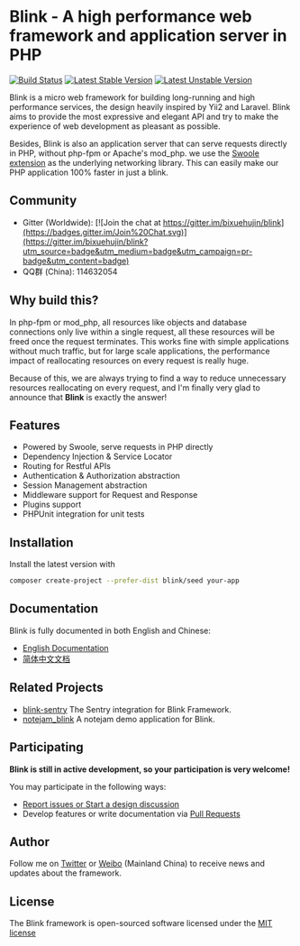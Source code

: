 Blink - A high performance web framework and application server in PHP
======================================================================

[![Build Status](https://travis-ci.org/bixuehujin/blink.svg?branch=master)](https://travis-ci.org/bixuehujin/blink)
[![Latest Stable Version](https://poser.pugx.org/blink/blink/v/stable)](https://packagist.org/packages/blink/blink)
[![Latest Unstable Version](https://poser.pugx.org/blink/blink/v/unstable)](https://packagist.org/packages/blink/blink)


Blink is a micro web framework for building long-running and high performance services, the design heavily inspired by Yii2
and Laravel. Blink aims to provide the most expressive and elegant API and try to make the experience of web development
as pleasant as possible.

Besides, Blink is also an application server that can serve requests directly in PHP, without php-fpm or Apache's mod_php.
we use the [Swoole extension](https://github.com/swoole/swoole-src) as the underlying networking library. This can easily make
our PHP application 100% faster in just a blink.

## Community

 * Gitter (Worldwide): [![Join the chat at https://gitter.im/bixuehujin/blink](https://badges.gitter.im/Join%20Chat.svg)](https://gitter.im/bixuehujin/blink?utm_source=badge&utm_medium=badge&utm_campaign=pr-badge&utm_content=badge)
 * QQ群 (China): 114632054

## Why build this?

In php-fpm or mod_php, all resources like objects and database connections only live within a single request,
all these resources will be freed once the request terminates. This works fine with simple applications without
much traffic, but for large scale applications, the performance impact of reallocating resources on every request
is really huge.

Because of this, we are always trying to find a way to reduce unnecessary resources reallocating on every request, and
I'm finally very glad to announce that **Blink** is exactly the answer!


## Features

* Powered by Swoole, serve requests in PHP directly
* Dependency Injection & Service Locator
* Routing for Restful APIs
* Authentication & Authorization abstraction
* Session Management abstraction
* Middleware support for Request and Response
* Plugins support
* PHPUnit integration for unit tests

## Installation

Install the latest version with

```bash
composer create-project --prefer-dist blink/seed your-app
```

## Documentation

Blink is fully documented in both English and Chinese:

 * [English Documentation](https://docs.rethinkphp.com/blink-framework/v0.3/en)
 * [简体中文文档](https://docs.rethinkphp.com/blink-framework/v0.3/zh-CN)

## Related Projects

 * [blink-sentry](https://github.com/bixuehujin/blink-sentry) The Sentry integration for Blink Framework.
 * [notejam_blink](https://github.com/Whyounes/notejam_blink) A notejam demo application for Blink.

## Participating

**Blink is still in active development, so your participation is very welcome!**

You may participate in the following ways:

* [Report issues or Start a design discussion](https://github.com/bixuehujin/blink/issues)
* Develop features or write documentation via [Pull Requests](https://github.com/bixuehujin/blink/pulls)

## Author

Follow me on [Twitter](https://twitter.com/bixuehujin) or [Weibo](http://weibo.com/bixuehujin) (Mainland China) to
receive news and updates about the framework.

## License

The Blink framework is open-sourced software licensed under the [MIT license](http://opensource.org/licenses/MIT)
